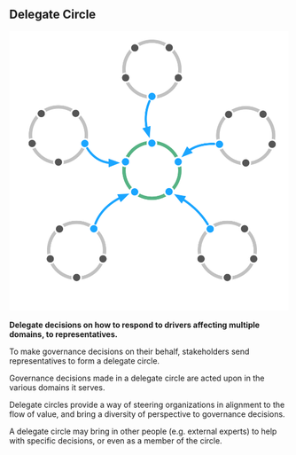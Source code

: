 ## Delegate Circle

![right,fit](img/structural-patterns/delegate-circle.png)


**Delegate decisions on how to respond to drivers affecting multiple domains, to representatives.**

To make governance decisions on their behalf, stakeholders send representatives to form a delegate circle.

Governance decisions made in a delegate circle are acted upon in the various domains it serves.

Delegate circles provide a way of steering organizations in alignment to the flow of value, and bring a diversity of perspective to governance decisions.

A delegate circle may bring in other people (e.g. external experts) to help with specific decisions, or even as a  member of the circle.
